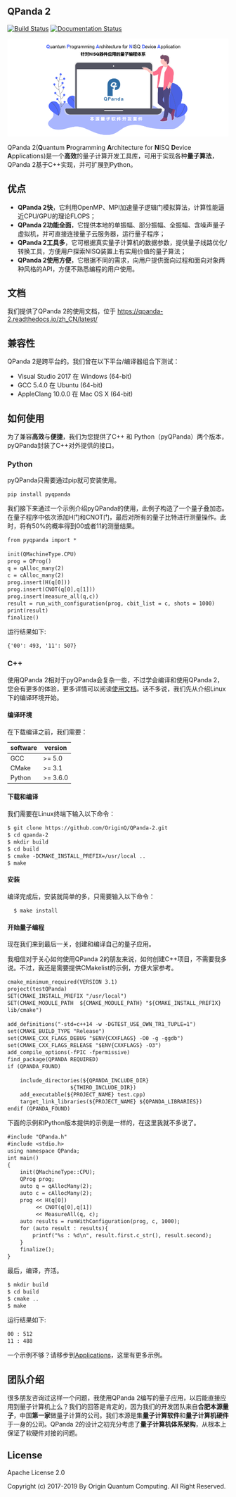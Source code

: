 ## QPanda 2

[![Build Status](https://travis-ci.org/OriginQ/QPanda-2.svg?branch=master)](https://travis-ci.org/OriginQ/QPanda-2)
[![Documentation Status](https://readthedocs.org/projects/qpanda-2/badge/?version=latest)](https://qpanda-2.readthedocs.io/zh_CN/latest/?badge=latest)


![图片: ](./Documentation/img/1.png)

QPanda 2(**Q**uantum **P**rogramming **A**rchitecture for **N**ISQ **D**evice **A**pplications)是一个**高效**的量子计算开发工具库，可用于实现各种**量子算法**，QPanda 2基于C++实现，并可扩展到Python。 


## 优点

* **QPanda 2快**，它利用OpenMP、MPI加速量子逻辑门模拟算法，计算性能逼近CPU/GPU的理论FLOPS；
* **QPanda 2功能全面**，它提供本地的单振幅、部分振幅、全振幅、含噪声量子虚拟机，并可直接连接量子云服务器，运行量子程序；
* **QPanda 2工具多**，它可根据真实量子计算机的数据参数，提供量子线路优化/转换工具，方便用户探索NISQ装置上有实用价值的量子算法；
* **QPanda 2使用方便**，它根据不同的需求，向用户提供面向过程和面向对象两种风格的API，方便不熟悉编程的用户使用。

## 文档

我们提供了QPanda 2的使用文档，位于 https://qpanda-2.readthedocs.io/zh_CN/latest/


## 兼容性

QPanda 2是跨平台的。我们曾在以下平台/编译器组合下测试：

* Visual Studio 2017 在 Windows (64-bit)
* GCC 5.4.0 在 Ubuntu (64-bit)
* AppleClang 10.0.0 在 Mac OS X (64-bit)

## 如何使用

为了兼容**高效**与**便捷**，我们为您提供了C++ 和 Python（pyQPanda）两个版本，pyQPanda封装了C++对外提供的接口。

### Python 

pyQPanda只需要通过pip就可安装使用。

    pip install pyqpanda

我们接下来通过一个示例介绍pyQPanda的使用，此例子构造了一个量子叠加态。在量子程序中依次添加H门和CNOT门，最后对所有的量子比特进行测量操作。此时，将有50%的概率得到00或者11的测量结果。

    from pyqpanda import *

    init(QMachineType.CPU)
    prog = QProg()
    q = qAlloc_many(2)
    c = cAlloc_many(2)
    prog.insert(H(q[0]))
    prog.insert(CNOT(q[0],q[1]))
    prog.insert(measure_all(q,c))
    result = run_with_configuration(prog, cbit_list = c, shots = 1000)
    print(result)
    finalize()

运行结果如下:
    
    {'00': 493, '11': 507}

### C++ 
使用QPanda 2相对于pyQPanda会复杂一些，不过学会编译和使用QPanda 2，您会有更多的体验，更多详情可以阅读[使用文档](https://qpanda-2.readthedocs.io/zh_CN/latest/)。话不多说，我们先从介绍Linux下的编译环境开始。

#### 编译环境

在下载编译之前，我们需要：

| software                | version         |
|-------------------------|-----------------|
| GCC                     | >= 5.0          |
| CMake                   | >= 3.1          |
| Python                  | >= 3.6.0        |

#### 下载和编译

我们需要在Linux终端下输入以下命令：

    $ git clone https://github.com/OriginQ/QPanda-2.git
    $ cd qpanda-2
    $ mkdir build
    $ cd build
    $ cmake -DCMAKE_INSTALL_PREFIX=/usr/local .. 
    $ make
    
#### 安装
编译完成后，安装就简单的多，只需要输入以下命令：

      $ make install

#### 开始量子编程

现在我们来到最后一关，创建和编译自己的量子应用。

我相信对于关心如何使用QPanda 2的朋友来说，如何创建C++项目，不需要我多说。不过，我还是需要提供CMakelist的示例，方便大家参考。

    cmake_minimum_required(VERSION 3.1)
    project(testQPanda)
    SET(CMAKE_INSTALL_PREFIX "/usr/local")
    SET(CMAKE_MODULE_PATH  ${CMAKE_MODULE_PATH} "${CMAKE_INSTALL_PREFIX} lib/cmake")

    add_definitions("-std=c++14 -w -DGTEST_USE_OWN_TR1_TUPLE=1")
    set(CMAKE_BUILD_TYPE "Release")
    set(CMAKE_CXX_FLAGS_DEBUG "$ENV{CXXFLAGS} -O0 -g -ggdb")
    set(CMAKE_CXX_FLAGS_RELEASE "$ENV{CXXFLAGS} -O3")
    add_compile_options(-fPIC -fpermissive)
    find_package(QPANDA REQUIRED)
    if (QPANDA_FOUND)

        include_directories(${QPANDA_INCLUDE_DIR}
                        ${THIRD_INCLUDE_DIR})
        add_executable(${PROJECT_NAME} test.cpp)
        target_link_libraries(${PROJECT_NAME} ${QPANDA_LIBRARIES})
    endif (QPANDA_FOUND)


下面的示例和Python版本提供的示例是一样的，在这里我就不多说了。

    #include "QPanda.h"
    #include <stdio.h>
    using namespace QPanda;
    int main()
    {
        init(QMachineType::CPU);
        QProg prog;
        auto q = qAllocMany(2);
        auto c = cAllocMany(2);
        prog << H(q[0])
             << CNOT(q[0],q[1])
             << MeasureAll(q, c);
        auto results = runWithConfiguration(prog, c, 1000);
        for (auto result : results){
            printf("%s : %d\n", result.first.c_str(), result.second);
        }
        finalize();
    }

最后，编译，齐活。
    
    $ mkdir build
    $ cd build
    $ cmake .. 
    $ make

运行结果如下:

    00 : 512
    11 : 488 

一个示例不够？请移步到[Applications](./Applications)，这里有更多示例。

## 团队介绍

很多朋友咨询过这样一个问题，我使用QPanda 2编写的量子应用，以后能直接应用到量子计算机上么？我们的回答是肯定的，因为我们的开发团队来自**合肥本源量子**，中国**第一家**做量子计算的公司。我们本源是集**量子计算软件**和**量子计算机硬件**于一身的公司。QPanda 2的设计之初充分考虑了**量子计算机体系架构**，从根本上保证了软硬件对接的问题。

 ## License
 Apache License 2.0

 Copyright (c) 2017-2019 By Origin Quantum Computing. All Right Reserved.
